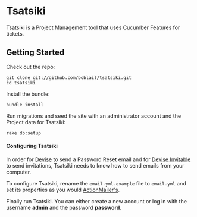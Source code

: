 # Tsatsiki

Tsatsiki is a Project Management tool that uses Cucumber Features for tickets.

## Getting Started

Check out the repo:

    git clone git://github.com/boblail/tsatsiki.git
    cd tsatsiki

Install the bundle:

    bundle install

Run migrations and seed the site with an administrator account and the Project data for Tsatsiki:

    rake db:setup

#### Configuring Tsatsiki

In order for [Devise](https://github.com/plataformatec/devise) to send a Password Reset email and 
for [Devise Invitable](https://github.com/scambra/devise_invitable) to send invitations, Tsatsiki 
needs to know how to send emails from your computer.

To configure Tsatsiki, rename the `email.yml.example` file to `email.yml` and set its properties 
as you would [ActionMailer's](http://guides.rubyonrails.org/action_mailer_basics.html).

Finally run Tsatsiki. You can either create a new account or log in with the username **admin** 
and the password **password**.
